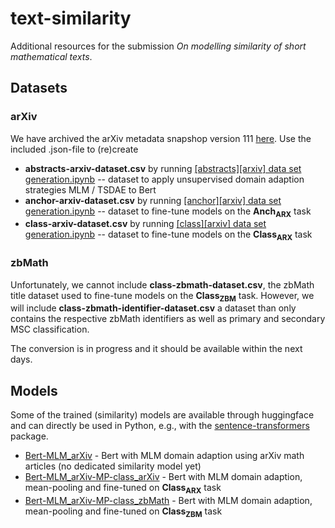 # text-similarity

Additional resources for the submission *On modelling similarity of short mathematical texts*.

## Datasets

### arXiv
We have archived the arXiv metadata snapshop version 111 [here](https://huggingface.co/datasets/math-similarity/arXiv-metadata-oai-snapshot-111). Use the included .json-file to (re)create

* **abstracts-arxiv-dataset.csv** by running [[abstracts][arxiv] data set generation.ipynb](https://github.com/math-collab/text-similarity/blob/main/%5Babstracts%5D%5Barxiv%5D%20data%20set%20generation.ipynb) -- dataset to apply unsupervised domain adaption strategies MLM / TSDAE to Bert
* **anchor-arxiv-dataset.csv** by running [[anchor][arxiv] data set generation.ipynb](https://github.com/math-collab/text-similarity/blob/main/%5Banchor%5D%5Barxiv%5D%20data%20set%20generation.ipynb) -- dataset to fine-tune models on the **Anch<sub>ARX</sub>** task
* **class-arxiv-dataset.csv** by running [[class][arxiv] data set generation.ipynb](https://github.com/math-collab/text-similarity/blob/main/%5Bclass%5D%5Barxiv%5D%20data%20set%20generation.ipynb) -- dataset to fine-tune models on the **Class<sub>ARX</sub>** task

### zbMath

Unfortunately, we cannot include **class-zbmath-dataset.csv**, the zbMath title dataset used to fine-tune models on the **Class<sub>ZBM</sub>** task. However, we will include **class-zbmath-identifier-dataset.csv** a dataset than only contains the respective zbMath identifiers as well as primary and secondary MSC classification.

The conversion is in progress and it should be available within the next days.

## Models
Some of the trained (similarity) models are available through huggingface and can directly be used in Python, e.g., with the [sentence-transformers](https://pypi.org/project/sentence-transformers/) package.

* [Bert-MLM_arXiv](https://huggingface.co/math-similarity/Bert-MLM_arXiv) - Bert with MLM domain adaption using arXiv math articles (no dedicated similarity model yet)
* [Bert-MLM_arXiv-MP-class_arXiv](https://huggingface.co/math-similarity/Bert-MLM_arXiv-MP-class_arXiv) - Bert with MLM domain adaption, mean-pooling and fine-tuned on **Class<sub>ARX</sub>** task
* [Bert-MLM_arXiv-MP-class_zbMath](https://huggingface.co/math-similarity/Bert-MLM_arXiv-MP-class_zbMath) - Bert with MLM domain adaption, mean-pooling and fine-tuned on **Class<sub>ZBM</sub>** task
